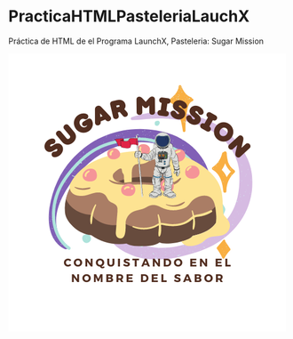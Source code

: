 # PracticaHTMLPasteleriaLauchX

Práctica de HTML de el Programa LaunchX, Pasteleria: Sugar Mission

![1646494023227.png](image/README/1646494023227.png)
